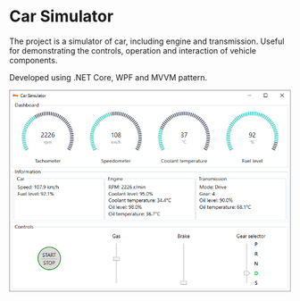# Car Simulator

The project is a simulator of car, including engine and transmission. Useful for demonstrating the controls, operation and interaction of vehicle components.

Developed using .NET Core, WPF and MVVM pattern.

![alt text](https://github.com/MadVlad1715/CarSimulator/blob/main/preview.png?raw=true)